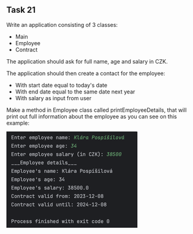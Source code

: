 ## Task 21

Write an application consisting of 3 classes:

- Main
- Employee
- Contract

The application should ask for full name, age and salary in CZK.

The application should then create a contact for the employee:

- With start date equal to today's date
- With end date equal to the same date next year
- With salary as input from user

Make a method in Employee class called printEmployeeDetails, that will
print out full information about the employee as you can see on this example:

![img.png](img.png)